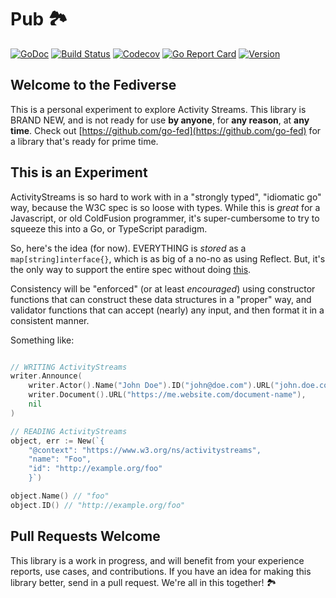 # Pub 🏞

[![GoDoc](https://img.shields.io/badge/go-documentation-blue.svg?style=flat-square)](http://pkg.go.dev/github.com/whisperverse/activitystream)
[![Build Status](https://img.shields.io/github/workflow/status/whisperverse/pub/Go/main)](https://github.com/whisperverse/activitystream/actions/workflows/go.yml)
[![Codecov](https://img.shields.io/codecov/c/github/whisperverse/pub.svg?style=flat-square)](https://codecov.io/gh/whisperverse/pub)
[![Go Report Card](https://goreportcard.com/badge/github.com/whisperverse/activitystream?style=flat-square)](https://goreportcard.com/report/github.com/whisperverse/activitystream)
[![Version](https://img.shields.io/github/v/release/whisperverse/pub?include_prereleases&style=flat-square&color=brightgreen)](https://github.com/whisperverse/activitystream/releases)

## Welcome to the Fediverse

This is a personal experiment to explore Activity Streams.  This library is BRAND NEW, and is not ready for use **by anyone**, for **any reason**, at **any time**.  Check out [https://github.com/go-fed](https://github.com/go-fed) for a library that's ready for prime time.

## This is an Experiment

ActivityStreams is so hard to work with in a "strongly typed", "idiomatic go" way, because the W3C spec is so loose with types.  While this is *great* for a Javascript, or old ColdFusion programmer, it's super-cumbersome to try to squeeze this into a Go, or TypeScript paradigm.

So, here's the idea (for now).  EVERYTHING is *stored* as a `map[string]interface{}`, which is as big of a no-no as using Reflect.  But, it's the only way to support the entire spec without doing [this](https://github.com/go-fed/activity/blob/master/streams/vocab/gen_type_activitystreams_accept_interface.go).

Consistency will be "enforced" (or at least *encouraged*) using constructor functions that can construct these data structures in a "proper" way, and validator functions that can accept (nearly) any input, and then format it in a consistent manner.

Something like:

```go

// WRITING ActivityStreams
writer.Announce(
    writer.Actor().Name("John Doe").ID("john@doe.com").URL("john.doe.com"),
    writer.Document().URL("https://me.website.com/document-name"),
    nil
)

// READING ActivityStreams
object, err := New(`{
    "@context": "https://www.w3.org/ns/activitystreams",
    "name": "Foo",
    "id": "http://example.org/foo"
    }`)

object.Name() // "foo"
object.ID() // "http://example.org/foo"

```

## Pull Requests Welcome

This library is a work in progress, and will benefit from your experience reports, use cases, and contributions.  If you have an idea for making this library better, send in a pull request.  We're all in this together! 🏞
